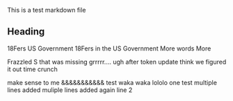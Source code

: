 This is a test markdown file

## Heading
18Fers
US Government
18Fers in the US Government
More words
More

Frazzled
S that was missing
grrrrr....
ugh
after token update
think we figured it out
time crunch

make sense to me
&&&&&&&&&&&
test
waka waka
lololo
one test
multiple lines added
muliple lines added again
line 2
